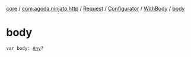 [core](../../../../index.md) / [com.agoda.ninjato.http](../../../index.md) / [Request](../../index.md) / [Configurator](../index.md) / [WithBody](index.md) / [body](./body.md)

# body

`var body: `[`Any`](https://kotlinlang.org/api/latest/jvm/stdlib/kotlin/-any/index.html)`?`